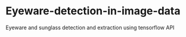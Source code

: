 # Eyeware-detection-in-image-data
Eyeware and sunglass detection and extraction using tensorflow API
